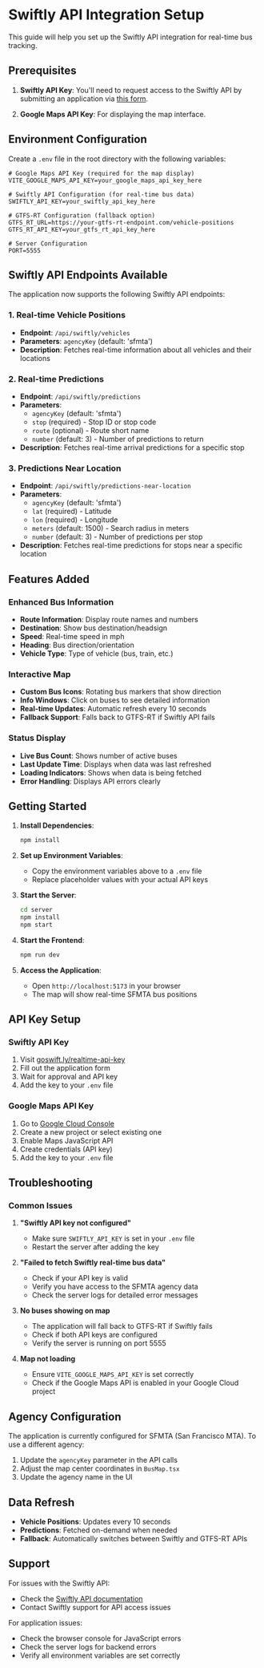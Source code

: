 # Swiftly API Integration Setup

This guide will help you set up the Swiftly API integration for real-time bus tracking.

## Prerequisites

1. **Swiftly API Key**: You'll need to request access to the Swiftly API by submitting an application via [this form](http://goswift.ly/realtime-api-key).

2. **Google Maps API Key**: For displaying the map interface.

## Environment Configuration

Create a `.env` file in the root directory with the following variables:

```env
# Google Maps API Key (required for the map display)
VITE_GOOGLE_MAPS_API_KEY=your_google_maps_api_key_here

# Swiftly API Configuration (for real-time bus data)
SWIFTLY_API_KEY=your_swiftly_api_key_here

# GTFS-RT Configuration (fallback option)
GTFS_RT_URL=https://your-gtfs-rt-endpoint.com/vehicle-positions
GTFS_RT_API_KEY=your_gtfs_rt_api_key_here

# Server Configuration
PORT=5555
```

## Swiftly API Endpoints Available

The application now supports the following Swiftly API endpoints:

### 1. Real-time Vehicle Positions

- **Endpoint**: `/api/swiftly/vehicles`
- **Parameters**: `agencyKey` (default: 'sfmta')
- **Description**: Fetches real-time information about all vehicles and their locations

### 2. Real-time Predictions

- **Endpoint**: `/api/swiftly/predictions`
- **Parameters**:
  - `agencyKey` (default: 'sfmta')
  - `stop` (required) - Stop ID or stop code
  - `route` (optional) - Route short name
  - `number` (default: 3) - Number of predictions to return
- **Description**: Fetches real-time arrival predictions for a specific stop

### 3. Predictions Near Location

- **Endpoint**: `/api/swiftly/predictions-near-location`
- **Parameters**:
  - `agencyKey` (default: 'sfmta')
  - `lat` (required) - Latitude
  - `lon` (required) - Longitude
  - `meters` (default: 1500) - Search radius in meters
  - `number` (default: 3) - Number of predictions per stop
- **Description**: Fetches real-time predictions for stops near a specific location

## Features Added

### Enhanced Bus Information

- **Route Information**: Display route names and numbers
- **Destination**: Show bus destination/headsign
- **Speed**: Real-time speed in mph
- **Heading**: Bus direction/orientation
- **Vehicle Type**: Type of vehicle (bus, train, etc.)

### Interactive Map

- **Custom Bus Icons**: Rotating bus markers that show direction
- **Info Windows**: Click on buses to see detailed information
- **Real-time Updates**: Automatic refresh every 10 seconds
- **Fallback Support**: Falls back to GTFS-RT if Swiftly API fails

### Status Display

- **Live Bus Count**: Shows number of active buses
- **Last Update Time**: Displays when data was last refreshed
- **Loading Indicators**: Shows when data is being fetched
- **Error Handling**: Displays API errors clearly

## Getting Started

1. **Install Dependencies**:

   ```bash
   npm install
   ```

2. **Set up Environment Variables**:

   - Copy the environment variables above to a `.env` file
   - Replace placeholder values with your actual API keys

3. **Start the Server**:

   ```bash
   cd server
   npm install
   npm start
   ```

4. **Start the Frontend**:

   ```bash
   npm run dev
   ```

5. **Access the Application**:
   - Open `http://localhost:5173` in your browser
   - The map will show real-time SFMTA bus positions

## API Key Setup

### Swiftly API Key

1. Visit [goswift.ly/realtime-api-key](http://goswift.ly/realtime-api-key)
2. Fill out the application form
3. Wait for approval and API key
4. Add the key to your `.env` file

### Google Maps API Key

1. Go to [Google Cloud Console](https://console.cloud.google.com/)
2. Create a new project or select existing one
3. Enable Maps JavaScript API
4. Create credentials (API key)
5. Add the key to your `.env` file

## Troubleshooting

### Common Issues

1. **"Swiftly API key not configured"**

   - Make sure `SWIFTLY_API_KEY` is set in your `.env` file
   - Restart the server after adding the key

2. **"Failed to fetch Swiftly real-time bus data"**

   - Check if your API key is valid
   - Verify you have access to the SFMTA agency data
   - Check the server logs for detailed error messages

3. **No buses showing on map**

   - The application will fall back to GTFS-RT if Swiftly fails
   - Check if both API keys are configured
   - Verify the server is running on port 5555

4. **Map not loading**
   - Ensure `VITE_GOOGLE_MAPS_API_KEY` is set correctly
   - Check if the Google Maps API is enabled in your Google Cloud project

## Agency Configuration

The application is currently configured for SFMTA (San Francisco MTA). To use a different agency:

1. Update the `agencyKey` parameter in the API calls
2. Adjust the map center coordinates in `BusMap.tsx`
3. Update the agency name in the UI

## Data Refresh

- **Vehicle Positions**: Updates every 10 seconds
- **Predictions**: Fetched on-demand when needed
- **Fallback**: Automatically switches between Swiftly and GTFS-RT APIs

## Support

For issues with the Swiftly API:

- Check the [Swiftly API documentation](https://api.goswift.ly)
- Contact Swiftly support for API access issues

For application issues:

- Check the browser console for JavaScript errors
- Check the server logs for backend errors
- Verify all environment variables are set correctly
